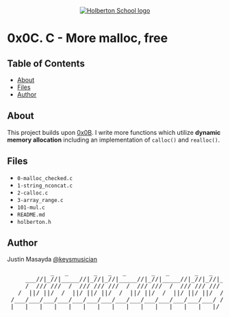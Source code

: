 <p align="center">
  <a href=#>
    <img src="https://intranet.hbtn.io/assets/holberton-logo-full-black-157ccfa3d2134776c1e3f78c0fe682968e8848b64fcacc6187976044f75f35a8.png" alt="Holberton School logo">
  </a>
</p>

# 0x0C. C - More malloc, free

## Table of Contents
* [About](#about)
* [Files](#files)
* [Author](#author)

## About
This project builds upon [0x0B](https://github.com/keysmusician/holbertonschool-low_level_programming/tree/main/0x0B-malloc_free). I write more functions which utilize **dynamic memory allocation** including an implementation of `calloc()` and `realloc()`.

## Files
* `0-malloc_checked.c`
* `1-string_nconcat.c`
* `2-calloc.c`
* `3-array_range.c`
* `101-mul.c`
* `README.md`
* `holberton.h`

## Author
Justin Masayda [@keysmusician](https://github.com/keysmusician)
<pre align="center">
            _   _       _   _   _       _   _       _   _   _
     ___//|_//|_____//|_//|_//|_____//|_//|_____//|_//|_//|___
     /  /// ///  /  /// /// ///  /  /// ///  /  /// /// ///  / |
   /  ||/ ||/  /  ||/ ||/ ||/  /  ||/ ||/  /  ||/ ||/ ||/  / /
 /___/___/___/___/___/___/___/___/___/___/___/___/___/___/ /
|___|___|___|___|___|___|___|___|___|___|___|___|___|___|/
</pre>
<p><span style="font-family: 'Lucida Console'; line-height: 14px; font-size: 14px; display: inline-block;">&nbsp;</span></p>
